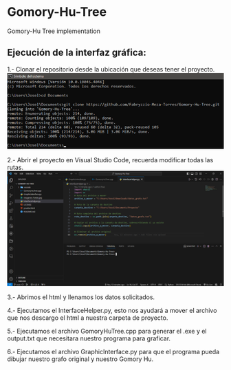 # Gomory-Hu-Tree
Gomory-Hu Tree implementation
## Ejecución de la interfaz gráfica:
1.- Clonar el repositorio desde la ubicación que deseas tener el proyecto.
![](Imagenes/paso1.png)


2.- Abrir el proyecto en Visual Studio Code, recuerda modificar todas las rutas.
![](Imagenes/paso2.png)

3.- Abrimos el html y llenamos los datos solicitados.


4.- Ejecutamos el InterfaceHelper.py, esto nos ayudará a mover el archivo que nos descargo el html a nuestra carpeta de proyecto.


5.- Ejecutamos el archivo GomoryHuTree.cpp para generar el .exe y el output.txt que necesitara nuestro programa para graficar.


6.- Ejecutamos el archivo GraphicInterface.py para que el programa pueda dibujar nuestro grafo original y nuestro Gomory Hu.




